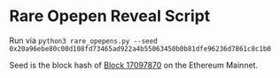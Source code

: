 # Rare Opepen Reveal Script

Run via
`python3 rare_opepens.py --seed 0x20a96ebe80c00d108fd73465ad922a4b55063450b0b81dfe96236d7861c8c1b0`

Seed is the block hash of [Block 17097870](https://etherscan.io/block/17097870) on the Ethereum Mainnet.
